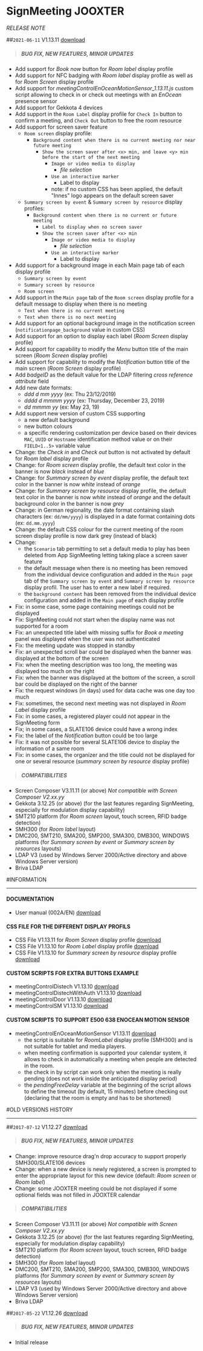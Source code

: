 # SignMeeting JOOXTER
*RELEASE NOTE*

##`2021-06-11` V1.13.11 [download](https://github.com/innes-labs/archives/downloads/app-signmeeting-jooxter/signmeeting_jooxter-screen_composer-setup-1.13.11.appi)
>##### **BUG FIX, NEW FEATURES, MINOR UPDATES**
- Add support for *Book now* button for *Room label* display profile
- Add support for NFC badging with *Room label* display profile as well as for *Room Screen* display profile
- Add support for *meetingControlEnOceanMotionSensor_1.13.11.js* custom script allowing to check in or check out meetings with an *EnOcean* presence sensor
- Add support for Gekkota 4 devices
- Add support in the `Room Label` display profile for ```Check In``` button to confirm a meeting, and ```Check Out``` button to free the room resource
- Add support for screen saver feature
    - `Room screen` display profile:
        - `Background content when there is no current meeting nor near future meeting`
            - `Show the screen saver after <x> min, and leave <y> min before the start of the next meeting`
                - `Image or video media to display`
                    - *file selection*
                - `Use an interactive marker`
                    - Label to display <free text>
                - note: if no custom CSS has been applied, the default "Innes" logo appears on the default screen saver
    - `Summary screen by event` & `Summary screen by resource` display profiles:
        - `Background content when there is no current or future meeting`
            - `Label to display when no screen saver`
            - `Show the screen saver after <x> min`
                - `Image or video media to display`
                    - *file selection*
                - `Use an interactive marker`
                    - Label to display <free text>
- Add support for a background image in each Main page tab of each display profile
    - `Summary screen by event`
    - `Summary screen by resource`
    - `Room screen`
- Add support in the `Main page` tab of the `Room screen` display profile for a default message to display when there is no meeting
    - `Text when there is no current meeting`
    - `Text when there is no next meeting`
- Add support for an optional background image in the notification screen (`notificationpage_background` value in custom CSS)
- Add support for an option to display each label (*Room Screen* display profile)
- Add support for capability to modify the *Menu* button title of the main screen (*Room Screen* display profile)
- Add support for capability to modify the *Notification* button title of the main screen (*Room Screen* display profile)
- Add *badgeID* as the default value for the LDAP filtering *cross reference attribute* field
- Add new date formats:
    - *ddd d mm yyyy* (ex: Thu 23/12/2019)
    - *dddd d mmmm yyyy* (ex: Thursday, December 23, 2019)
    - *dd mmmm yy* (ex: May 23, 19)
- Add support new version of custom CSS supporting
    - a new default background
    - new button colours
    - a specific rendering customization per device based on their devices `MAC`, `UUID` or `Hostname` identification method value or on their `FIELD<1..5>` variable value
- Change: the *Check in* and *Check out* button is not activated by default for *Room label* display profile
- Change: for *Room screen* display profile, the default text color in the banner is now *black* instead of *blue*
- Change: for *Summary screen by event* display profile, the default text color in the banner is now *white* instead of *orange*
- Change: for *Summary screen by resource* display profile, the default text color in the banner is now *white* instead of *orange* and the default background color in the banner is now *grey*
- Change: in German regionality, the date format containing slash characters (ex: `dd/mm/yyyy`) is displayed in a date format containing dots (ex: `dd.mm.yyyy`)
- Change: the default CSS colour for the current meeting of the room screen display profile is now dark grey (instead of black)
- Change:
    - the `Scenario` tab permitting to set a default media to play has been deleted from App SignMeeting letting taking place a screen saver feature
    - the default message when there is no meeting has been removed from the individual device configuration and added in the `Main page` tab of the `Summary screen by event` and `Summary screen by resource` display profil. The user has to enter a new label if required.
    - the `background content` has been removed from the individual device configuration and added in the `Main page` of each display profile
- Fix: in some case, some page containing meetings could not be displayed
- Fix: SignMeeting could not start when the display name was not supported for a room
- Fix: an unexpected title label with missing suffix for *Book a meeting* panel was displayed when the user was not authenticated
- Fix: the meeting update was stopped in standby
- Fix: an unexpected scroll bar could be displayed when the banner was displayed at the bottom of the screen
- Fix: when the meeting description was too long, the meeting was displayed too much on the right
- Fix: when the banner was displayed at the bottom of the screen, a scroll bar could be displayed on the right of the banner
- Fix: the request windows (in days) used for data cache was one day too much
- Fix: sometimes, the second next meeting was not displayed in *Room Label* display profile
- Fix: in some cases, a registered player could not appear in the SignMeeting form
- Fix; in some cases, a SLATE106 device could have a wrong index
- Fix: the label of the *Notification* button could be too large
- Fix: it was not possible for several SLATE106 device to display the information of a same room
- Fix: in some cases, the organizer and the title could not be displayed for one or several resource (*summary screen by resource* display profile)
>##### **COMPATIBILITIES**
- Screen Composer V3.11.11 (or above) *Not compatible with Screen Composer V2.xx.yy*
- Gekkota 3.12.25 (or above) (for the last features regarding SignMeeting, especially for modulation display capability)
- SMT210 platform (for *Room screen* layout, touch screen, RFID badge detection)
- SMH300 (for *Room label* layout)
- DMC200, SMT210, SMA200, SMP200, SMA300, DMB300, WINDOWS platforms (for *Summary screen by event* or *Summary screen by resources* layouts)
- LDAP V3 (used by Windows Server 2000/Active directory and above Windows Server version)
- Briva LDAP


#INFORMATION
***********************************************************************

#### **DOCUMENTATION**
- User manual (002A/EN) [download](https://github.com/innes-labs/archives/downloads/app-signmeeting-jooxter/signmeeting-jooxter-user-manual-002A_en.pdf)

#### **CSS FILE FOR THE DIFFERENT DISPLAY PROFILS**
- CSS File V1.13.11 for *Room Screen* display profile  [download](https://github.com/innes-labs/archives/downloads/application-notes-signmeeting/room_screen/signmeeting_theme_room_screen_1.13.11.css)
- CSS File V1.13.10 for *Room Label* display profile [download](https://github.com/innes-labs/archives/downloads/application-notes-signmeeting/room_label/signmeeting_theme_room_label_1.13.10.css)
- CSS File V1.13.10 for *Summary screen by resource* display profile [download](https://github.com/innes-labs/archives/downloads/application-notes-signmeeting/summary_screen_by_resource/signmeeting_theme_summarization_by_resource_1.13.10.css)
#### **CUSTOM SCRIPTS FOR EXTRA BUTTONS EXAMPLE**
- meetingControlDistech V1.13.10 [download](https://github.com/innes-labs/archives/downloads/application-notes-signmeeting/custom-js/meetingControlDistech_1.13.10.js)
- meetingControlDistechWithAuth V1.13.10 [download](https://github.com/innes-labs/archives/downloads/application-notes-signmeeting/custom-js/meetingControlDistechWithAuth_1.13.10.js)
- meetingControlDoor V1.13.10 [download](https://github.com/innes-labs/archives/downloads/application-notes-signmeeting/custom-js/meetingControlDoor_1.13.10.js)
- meetingControlSM V1.13.10 [download](https://github.com/innes-labs/archives/downloads/application-notes-signmeeting/custom-js/meetingControlSM_1.13.10.js)
#### **CUSTOM SCRIPTS TO SUPPORT E500 638 ENOCEAN MOTION SENSOR**
- meetingControlEnOceanMotionSensor V1.13.11 [download](https://github.com/innes-labs/archives/downloads/application-notes-signmeeting/custom-js/meetingControlEnOceanMotionSensor_1.13.11.js)
	- the script is suitable for *RoomLabel* display profile (SMH300) and is not suitable for tablet and media players.
	- when meeting confirmation is supported your calendar system, it allows to check in automatically a meeting when people are detected in the room.
	- the check in by script can work only when the meeting is really pending (does not work inside the anticipated display period)
	- the *pendingFreeDelay* variable at the beginning of the script allows to define the timeout (by default, 15 minutes) before checking out (declaring that the room is empty and has to be shortened)

#OLD VERSIONS HISTORY
*********************************************************************************************************

##`2017-07-12` V1.12.27 [download](https://github.com/innes-labs/archives/downloads/app-signmeeting-jooxter/signmeeting_jooxter-screen_composer-setup-1.12.27.appi)
>##### **BUG FIX, NEW FEATURES, MINOR UPDATES**
- Change: improve resource drag'n drop accuracy to support properly SMH300/SLATE106 devices
- Change: when a new device is newly registered, a screen is prompted to enter the appropriate layout for this new device (default: *Room screen* or *Room label*)
- Change: some JOOXTER meeting could be not displayed if some optional fields was not filled in JOOXTER calendar
>##### **COMPATIBILITIES**
- Screen Composer V3.11.11 (or above) *Not compatible with Screen Composer V2.xx.yy*
- Gekkota 3.12.25 (or above) (for the last features regarding SignMeeting, especially for modulation display capability)
- SMT210 platform (for *Room screen* layout, touch screen, RFID badge detection)
- SMH300 (for *Room label* layout)
- DMC200, SMT210, SMA200, SMP200, SMA300, DMB300, WINDOWS platforms (for *Summary screen by event* or *Summary screen by resources* layouts)
- LDAP V3 (used by Windows Server 2000/Active directory and above Windows Server version)
- Briva LDAP

##`2017-05-22` V1.12.26 [download](https://github.com/innes-labs/archives/downloads/app-signmeeting-jooxter/signmeeting_jooxter-screen_composer-setup-1.12.26.appi)
>##### **BUG FIX, NEW FEATURES, MINOR UPDATES**
- Initial release
